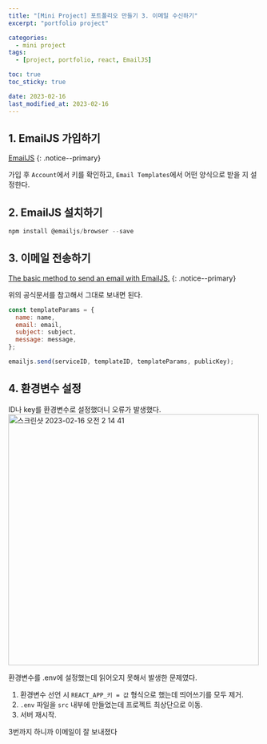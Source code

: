 ```yaml
---
title: "[Mini Project] 포트폴리오 만들기 3. 이메일 수신하기"
excerpt: "portfolio project"

categories:
  - mini project
tags:
  - [project, portfolio, react, EmailJS]

toc: true
toc_sticky: true

date: 2023-02-16
last_modified_at: 2023-02-16
---
```


## 1. EmailJS 가입하기

[EmailJS](https://dashboard.emailjs.com/admin)
{: .notice--primary}

가입 후 `Account`에서 키를 확인하고, `Email Templates`에서 어떤 양식으로 받을 지 설정한다.

## 2. EmailJS 설치하기

```javascript
npm install @emailjs/browser --save
```

## 3. 이메일 전송하기

[The basic method to send an email with EmailJS.](https://www.emailjs.com/docs/sdk/send/)
{: .notice--primary}

위의 공식문서를 참고해서 그대로 보내면 된다.

```javascript
const templateParams = {
  name: name,
  email: email,
  subject: subject,
  message: message,
};

emailjs.send(serviceID, templateID, templateParams, publicKey);
```

## 4. 환경변수 설정

ID나 key를 환경변수로 설정했더니 오류가 발생했다.
<img width="501" alt="스크린샷 2023-02-16 오전 2 14 41" src="https://user-images.githubusercontent.com/110877564/219106561-64b41e3b-1e89-410e-8862-98211a6d238e.png">

환경변수를 .env에 설정했는데 읽어오지 못해서 발생한 문제였다.

1. 환경변수 선언 시 `REACT_APP_키 = 값` 형식으로 했는데 띄어쓰기를 모두 제거.
2. `.env` 파일을 `src` 내부에 만들었는데 프로젝트 최상단으로 이동.
3. 서버 재시작.

3번까지 하니까 이메일이 잘 보내졌다
